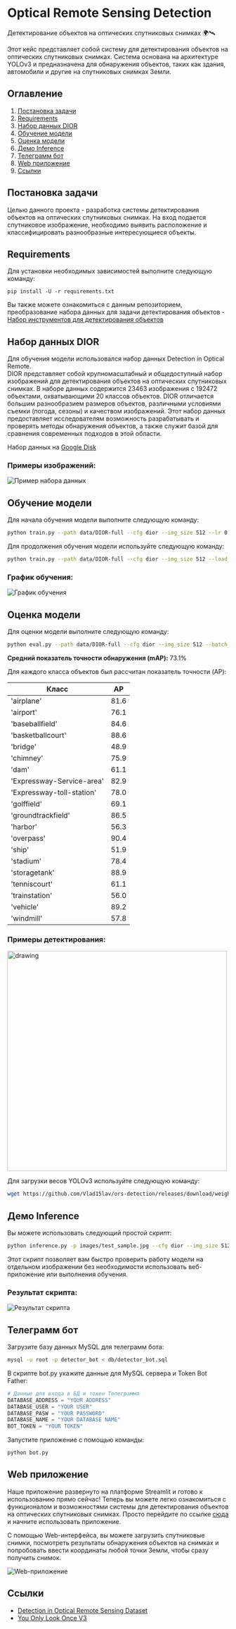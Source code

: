 # Optical Remote Sensing Detection
Детектирование объектов на оптических спутниковых снимках 🌍🛰

Этот кейс представляет собой систему для детектирования объектов на оптических спутниковых снимках. Система основана на архитектуре YOLOv3 и предназначена для обнаружения объектов, таких как здания, автомобили и другие на спутниковых снимках Земли.

## Оглавление
1. [Постановка задачи](https://github.com/Vlad15lav/ors-detection#постановка-задачи)
2. [Requirements](https://github.com/Vlad15lav/ors-detection#requirements)
3. [Набор данных DIOR](https://github.com/Vlad15lav/ors-detection#набор-данных-dior)
4. [Обучение модели](https://github.com/Vlad15lav/ors-detection#обучение-модели)
5. [Оценка модели](https://github.com/Vlad15lav/ors-detection#оценка-модели)
6. [Демо Inference](https://github.com/Vlad15lav/ors-detection#демо-inference)
7. [Телеграмм бот](https://github.com/Vlad15lav/ors-detection#телеграмм-бот)
8. [Web приложение](https://github.com/Vlad15lav/ors-detection#web-приложение)
9. [Ссылки](https://github.com/Vlad15lav/ors-detection#ссылки)

## Постановка задачи
Целью данного проекта - разработка системы детектирования объектов на оптических спутниковых снимках. На вход подается спутниковое изображение, необходимо выявить расположение и классифицировать разнообразные интересующиеся объекты.

## Requirements
Для установки необходимых зависимостей выполните следующую команду:
```
pip install -U -r requirements.txt
```

Вы также можете ознакомиться с данным репозиторием, преобразование набора данных для задачи детектирования объектов  - [Набор инструментов для детектирования объектов](https://github.com/Vlad15lav/ObjectDetection-Toolkit)

## Набор данных DIOR
Для обучения модели использовался набор данных Detection in Optical Remote.  
DIOR представляет собой крупномасштабный и общедоступный набор изображений для детектирования объектов на оптических спутниковых снимках. В наборе данных содержится 23463 изображения с 192472 объектами, охватывающими 20 классов объектов. DIOR отличается большим разнообразием размеров объектов, различными условиями съемки (погода, сезоны) и качеством изображений. Этот набор данных предоставляет исследователям возможность разрабатывать и проверять методы обнаружения объектов, а также служит базой для сравнения современных подходов в этой области.

Набор данных на [Google Disk](https://drive.google.com/file/d/16JeLkqdOA1oF0WtyYdKnJhq3i9eEcX4_/view?usp=sharing)

### Примеры изображений:
![Пример набора данных](/images/diorset.png)


## Обучение модели
Для начала обучения модели выполните следующую команду:
```bash
python train.py --path data/DIOR-full --cfg dior --img_size 512 --lr 0.005 --epoches 50 --batch_size 12 --debug
```
Для продолжения обучения модели используйте следующую команду:
```bash
python train.py --path data/DIOR-full --cfg dior --img_size 512 --load_train --epoches 50 --batch_size 12 --debug
```

### График обучения:  
![График обучения](/images/YOLOv3-training.png)

## Оценка модели
Для оценки модели выполните следующую команду:
```bash
python eval.py --path data/DIOR-full --cfg dior --img_size 512 --batch_size 12
```

**Средний показатель точности обнаружения (mAP):** 73.1%

Для каждого класса объектов был рассчитан показатель точности (AP):

| Класс                       | AP     |
|-----------------------------|--------|
| 'airplane'                  | 81.6   |
| 'airport'                   | 76.1   |
| 'baseballfield'             | 84.6   |
| 'basketballcourt'           | 88.6   |
| 'bridge'                    | 48.9   |
| 'chimney'                   | 75.9   |
| 'dam'                       | 61.1   |
| 'Expressway-Service-area'   | 82.9   |
| 'Expressway-toll-station'   | 78.0   |
| 'golffield'                 | 69.1   |
| 'groundtrackfield'          | 86.5   |
| 'harbor'                    | 56.3   |
| 'overpass'                  | 90.4   |
| 'ship'                      | 51.9   |
| 'stadium'                   | 78.4   |
| 'storagetank'               | 88.9   |
| 'tenniscourt'               | 61.1   |
| 'trainstation'              | 56.0   |
| 'vehicle'                   | 89.2   |
| 'windmill'                  | 57.8   |

### Примеры детектирования:  
<img src="/images/test.gif" alt="drawing" width="500"/>

Для загрузки весов YOLOv3 используйте следующую команду:

```bash
wget https://github.com/Vlad15lav/ors-detection/releases/download/weights/dior_weights.pth -O states/dior_weights.pth
```

## Демо Inference
Вы можете использовать следующий простой скрипт:
```bash
python inference.py -p images/test_sample.jpg --cfg dior --img_size 512
```
Этот скрипт позволяет вам быстро проверить работу модели на отдельном изображении без необходимости использовать веб-приложение или выполнения обучения.

### Результат скрипта:
![Результат скрипта](/images/test_sample_result.png)

## Телеграмм бот
Загрузите базу данных MySQL для телеграмм бота:
```bash
mysql -u root -p detector_bot < db/detector_bot.sql
```
В скрипте bot.py укажите данные для MySQL сервера и Token Bot Father:
```python
# Данные для входа в БД и токен Телеграмма
DATABASE_ADDRESS = "YOUR ADDRESS"
DATABASE_USER = "YOUR USER"
DATABASE_PASW = "YOUR PASSWORD"
DATABASE_NAME = "YOUR DATABASE NAME"
BOT_TOKEN = "YOUR TOKEN"
```
Запустите приложение с помощью команды:
```bash
python bot.py
```

## Web приложение
Наше приложение развернуто на платформе Streamlit и готово к использованию прямо сейчас! Теперь вы можете легко ознакомиться с функционалом и возможностями системы для детектирования объектов на оптических спутниковых снимках. Просто перейдите по ссылке [сюда](https://space-detector.streamlit.app/) и начните использовать приложение.

С помощью Web-интерфейса, вы можете загрузить спутниковые снимки, посмотреть результаты обнаружения объектов на снимках и попробовать ввести координаты любой точки Земли, чтобы сразу получить снимок.

![Web-приложение](/images/stremlit-preview.png)

## Ссылки
- [Detection in Optical Remote Sensing Dataset](https://arxiv.org/ftp/arxiv/papers/1909/1909.00133.pdf)
- [You Only Look Once V3](https://arxiv.org/pdf/1804.02767.pdf)

